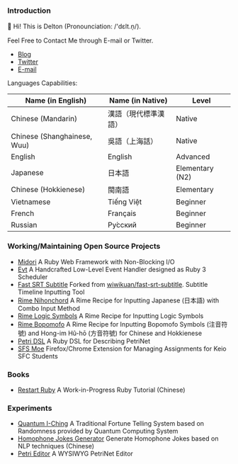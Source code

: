 ### Introduction

👋 Hi! This is Delton (Pronounciation: /'dɛlt.n̩/).

Feel Free to Contact Me through E-mail or Twitter.

- [Blog](https://coderemixer.com)
- [Twitter](https://twitter.com/DeltonDing)
- [E-mail](mailto:dsh0416@gmail.com)

Languages Capabilities:

| Name (in English) | Name (in Native) | Level |
| ----------------- | ---------------- | ----- |
| Chinese (Mandarin) | 漢語（現代標準漢語） | Native |
| Chinese (Shanghainese, Wuu) | 吳語（上海話） | Native |
| English | English | Advanced |
| Japanese | 日本語 | Elementary (N2) |
| Chinese (Hokkienese) | 閩南語 | Elementary |
| Vietnamese | Tiếng Việt | Beginner |
| French | Français | Beginner |
| Russian | Ру́сский | Beginner |

### Working/Maintaining Open Source Projects

- [Midori](https://github.com/midori-rb/midori.rb) A Ruby Web Framework with Non-Blocking I/O
- [Evt](https://github.com/dsh0416/evt/tree/master) A Handcrafted Low-Level Event Handler designed as Ruby 3 Scheduler
- [Fast SRT Subtitle](https://github.com/dsh0416/fast-srt-subtitle) Forked from [wiwikuan/fast-srt-subtitle](https://github.com/wiwikuan/fast-srt-subtitle). Subtitle Timeline Inputting Tool
- [Rime Nihonchord](https://github.com/dsh0416/nihonchord) A Rime Recipe for Inputting Japanese (日本語) with Combo Input Method
- [Rime Logic Symbols](https://github.com/dsh0416/rime-logic) A Rime Recipe for Inputting Logic Symbols
- [Rime Bopomofo](https://github.com/dsh0416/rime-bopomofo-symbols) A Rime Recipe for Inputting Bopomofo Symbols (注音符號) and Hong-im Hû-hō (方音符號) for Chinese and Hokkienese
- [Petri DSL](https://github.com/dsh0416/petri-dsl) A Ruby DSL for Describing PetriNet
- [SFS Moe](https://github.com/sfc-moe/sfs-moe) Firefox/Chrome Extension for Managing Assignments for Keio SFC Students

### Books

- [Restart Ruby](https://github.com/dsh0416/ruby-relearning) A Work-in-Progress Ruby Tutorial (Chinese)

### Experiments

- [Quantum I-Ching](https://github.com/dsh0416/quantum-i-ching) A Traditional Fortune Telling System based on Randomness provided by Quantum Computing System
- [Homophone Jokes Generator](https://github.com/dsh0416/homophone-jokes-generator) Generate Homophone Jokes based on NLP techniques (Chinese)
- [Petri Editor](https://github.com/dsh0416/petri-editor) A WYSIWYG PetriNet Editor

<!--
**dsh0416/dsh0416** is a ✨ _special_ ✨ repository because its `README.md` (this file) appears on your GitHub profile.

Here are some ideas to get you started:

- 🔭 I’m currently working on ...
- 🌱 I’m currently learning ...
- 👯 I’m looking to collaborate on ...
- 🤔 I’m looking for help with ...
- 💬 Ask me about ...
- 📫 How to reach me: ...
- 😄 Pronouns: ...
- ⚡ Fun fact: ...
-->
